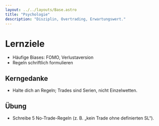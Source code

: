 ```yaml
---
layout: ../../layouts/Base.astro
title: "Psychologie"
description: "Disziplin, Overtrading, Erwartungswert."
---
```


# Lernziele
- Häufige Biases: FOMO, Verlustaversion
- Regeln schriftlich formulieren

## Kerngedanke
- Halte dich an Regeln; Trades sind Serien, nicht Einzelwetten.

## Übung
- Schreibe 5 No-Trade-Regeln (z. B. „kein Trade ohne definierten SL“).
